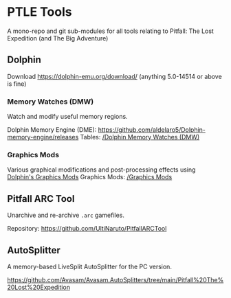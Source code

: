 # PTLE Tools

A mono-repo and git sub-modules for all tools relating to Pitfall: The Lost Expedition (and The Big Adventure)

## Dolphin

Download <https://dolphin-emu.org/download/> (anything 5.0-14514 or above is fine)

### Memory Watches (DMW)

Watch and modify useful memory regions.

Dolphin Memory Engine (DME): <https://github.com/aldelaro5/Dolphin-memory-engine/releases>
Tables: [/Dolphin Memory Watches (DMW)](/Dolphin%20Memory%20Watches%20(DMW))

### Graphics Mods

Various graphical modifications and post-processing effects using [Dolphin's Graphics Mods](https://wiki.dolphin-emu.org/index.php?title=Graphics_Mods)
Graphics Mods: [/Graphics Mods](/Graphics%20Mods)

## Pitfall ARC Tool

Unarchive and re-archive `.arc` gamefiles.

Repository: <https://github.com/UltiNaruto/PitfallARCTool>

## AutoSplitter

A memory-based LiveSplit AutoSplitter for the PC version.

<https://github.com/Avasam/Avasam.AutoSplitters/tree/main/Pitfall%20The%20Lost%20Expedition>
